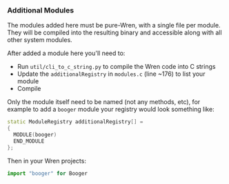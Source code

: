 ### Additional Modules

The modules added here must be pure-Wren, with a single file per module.  They
will be compiled into the resulting binary and accessible along with all other
system modules.

After added a module here you'll need to:

- Run `util/cli_to_c_string.py` to compile the Wren code into C strings
- Update the `additionalRegistry` in `modules.c` (line ~176) to list your module
- Compile

Only the module itself need to be named (not any methods, etc), for example to
add a `booger` module your registry would look something like:

```cpp
static ModuleRegistry additionalRegistry[] =
{
  MODULE(booger)
  END_MODULE
};
```

Then in your Wren projects:

```js
import "booger" for Booger
```